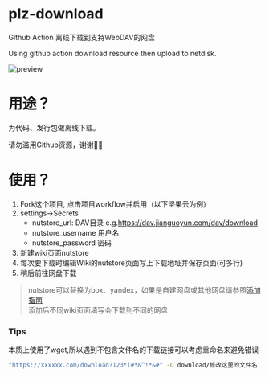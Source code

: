 # plz-download
Github Action 离线下载到支持WebDAV的网盘

Using github action download resource then upload to netdisk.

![preview](https://raw.githubusercontent.com/ame-yu/plz-download/master/docs/preview.gif)

# 用途？
为代码、发行包做离线下载。

请勿滥用Github资源，谢谢🙏🏻
# 使用？
1. Fork这个项目, 点击项目workflow并启用（以下坚果云为例）
2. settings->Secrets 
    - nutstore_url: DAV目录 e.g.https://dav.jianguoyun.com/dav/download
    - nutstore_username 用户名
    - nutstore_password 密码
3. 新建wiki页面nutstore
4. 每次要下载时编辑Wiki的nutstore页面写上下载地址并保存页面(可多行)
5. 稍后前往网盘下载
> nutstore可以替换为box、yandex，如果是自建网盘或其他网盘请参照[添加指南](https://github.com/ame-yu/plz-download/tree/master/docs) <br>
> 添加后不同wiki页面填写会下载到不同的网盘<br>

### Tips 
本质上使用了wget,所以遇到不包含文件名的下载链接可以考虑重命名来避免错误
```bash
"https://xxxxxx.com/download?123*(#*&^!*&#" -O download/修改这里的文件名
```


